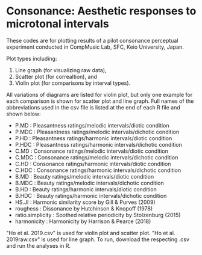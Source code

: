 # Consonance: Aesthetic responses to microtonal intervals
These codes are for plotting results of a pilot consonance perceptual experiment conducted in CompMusic Lab, SFC, Keio University, Japan.

Plot types including:
1) Line graph (for visualizing raw data),
2) Scatter plot (for correaltion), and
3) Violin plot (for comparisons by interval types).

All variations of diagrams are listed for violin plot, but only one example for each comparison is shown for scatter plot and line graph. Full names of the abbreviations used in the csv file is listed at the end of each R file and shown below:
- P.MD : Pleasantness ratings/melodic intervals/diotic condition
- P.MDC : Pleasantness ratings/melodic intervals/dichotic condition
- P.HD : Pleasantness ratings/harmonic intervals/diotic condition
- P.HDC : Pleasantness ratings/harmonic intervals/dichotic condition
- C.MD : Consonance ratings/melodic intervals/diotic condition
- C.MDC : Consonance ratings/melodic intervals/dichotic condition
- C.HD : Consonance ratings/harmonic intervals/diotic condition
- C.HDC : Consonance ratings/harmonic intervals/dichotic condition
- B.MD : Beauty ratings/melodic intervals/diotic condition
- B.MDC : Beauty ratings/melodic intervals/dichotic condition
- B.HD : Beauty ratings/harmonic intervals/diotic condition
- B.HDC : Beauty ratings/harmonic intervals/dichotic condition
- HS.JI : Harmonic similarity score by Gill & Purves (2009)
- roughess : Dissonance by Hutchinson & Knopoff (1978)
- ratio.simplicity : Soothed relative periodicity by Stolzenburg (2015)
- harmonicity : Harmonicity by Harrison & Pearce (2018)

"Ho et al. 2019.csv" is used for violin plot and scatter plot.
"Ho et al. 2019raw.csv" is used for line graph.
To run, download the respecting .csv and run the analyses in R. 
